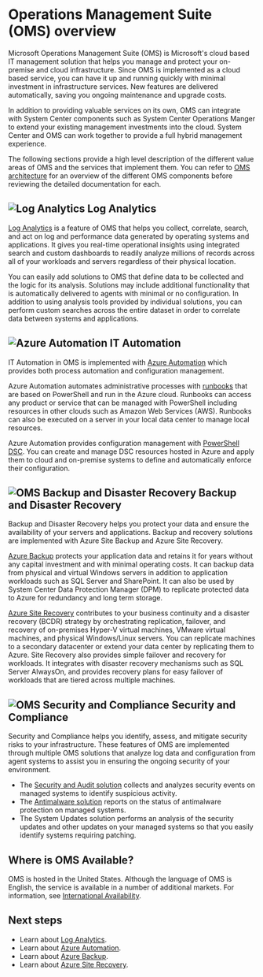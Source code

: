 <properties 
   pageTitle="Operations Management Suite (OMS) overview"
   description="Microsoft Operations Management Suite (OMS) is Microsoft's cloud based IT management solution that helps you manage and protect your on-premise and cloud infrastructure.  This article identifies the different services included in OMS and provides links to their detailed content."
   services="operations-management-suite"
   documentationCenter=""
   authors="bwren"
   manager="jwhit"
   editor="tysonn" />
<tags 
   ms.service="operations-management-suite"
   ms.devlang="na"
   ms.topic="article"
   ms.tgt_pltfrm="na"
   ms.workload="infrastructure-services"
   ms.date="05/06/2016"
   ms.author="bwren" />

# Operations Management Suite (OMS) overview

Microsoft Operations Management Suite (OMS) is Microsoft's cloud based IT management solution that helps you manage and protect your on-premise and cloud infrastructure.  Since OMS is implemented as a cloud based service, you can have it up and running quickly with minimal investment in infrastructure services.  New features are delivered automatically, saving you ongoing maintenance and upgrade costs.

In addition to providing valuable services on its own, OMS can integrate with System Center components such as System Center Operations Manger to extend your existing management investments into the cloud.  System Center and OMS can work together to provide a full hybrid management experience.

The following sections provide a high level description of the different value areas of OMS and the services that implement them.  You can refer to [OMS architecture](operations-management-suite-architecture.md) for an overview of the different OMS components before reviewing the detailed documentation for each.


## ![Log Analytics](media/operations-management-suite-overview/icon-analytics.png) Log Analytics 

[Log Analytics](http://azure.microsoft.com/documentation/services/log-analytics) is a feature of OMS that helps you collect, correlate, search, and act on log and performance data generated by operating systems and applications. It gives you real-time operational insights using integrated search and custom dashboards to readily analyze millions of records across all of your workloads and servers regardless of their physical location.
 
You can easily add solutions to OMS that define data to be collected and the logic for its analysis.  Solutions may include additional functionality that is automatically delivered to agents with minimal or no configuration.  In addition to using analysis tools provided by individual solutions, you can perform custom searches across the entire dataset in order to correlate data between systems and applications.  


## ![Azure Automation](media/operations-management-suite-overview/icon-automation.png) IT Automation

IT Automation in OMS is implemented with [Azure Automation](../automation/automation-intro.md) which provides both process automation and configuration management.

Azure Automation automates administrative processes with [runbooks](../automation/automation-runbook-types) that are based on PowerShell and run in the Azure cloud.  Runbooks can access any product or service that can be managed with PowerShell including resources in other clouds such as Amazon Web Services (AWS).  Runbooks can also be executed on a server in your local data center to manage local resources.
  
Azure Automation provides configuration management with [PowerShell DSC](../automation/automation-dsc-overview).  You can create and manage DSC resources hosted in Azure and apply them to cloud and on-premise systems to define and automatically enforce their configuration.


## ![OMS Backup and Disaster Recovery](media/operations-management-suite-overview/icon-backup.png) Backup and Disaster Recovery

Backup and Disaster Recovery helps you protect your data and ensure the availability of your servers and applications.  Backup and recovery solutions are implemented with Azure Site Backup and Azure Site Recovery.
 
[Azure Backup](http://azure.microsoft.com/documentation/services/backup) protects your application data and retains it for years without any capital investment and with minimal operating costs.  It can backup data from physical and virtual Windows servers in addition to application workloads such as SQL Server and SharePoint.  It can also be used by System Center Data Protection Manager (DPM) to replicate protected data to Azure for redundancy and long term storage.

[Azure Site Recovery](http://azure.microsoft.com/documentation/services/site-recovery) contributes to your business continuity and a disaster recovery (BCDR) strategy by orchestrating replication, failover, and recovery of on-premises Hyper-V virtual machines, VMware virtual machines, and physical Windows/Linux servers. You can replicate machines to a secondary datacenter or extend your data center by replicating them to Azure. Site Recovery also provides simple failover and recovery for workloads. It integrates with disaster recovery mechanisms such as SQL Server AlwaysOn, and provides recovery plans for easy failover of workloads that are tiered across multiple machines. 


## ![OMS Security and Compliance](media/operations-management-suite-overview/icon-security.png) Security and Compliance 
Security and Compliance helps you identify, assess, and mitigate security risks to your infrastructure.  These features of OMS are implemented through multiple OMS solutions that analyze log data and configuration from agent systems to assist you in ensuring the ongoing security of your environment.

- The [Security and Audit solution](log-analytics-security-audit.md ) collects and analyzes security events on managed systems to identify suspicious activity.
- The [Antimalware solution](log-analytics-malware.md ) reports on the status of antimalware protection on managed systems.  
- The System Updates solution performs an analysis of the security updates and other updates on your managed systems so that you easily identify systems requiring patching.

## Where is OMS Available?
OMS is hosted in the United States. Although the language of OMS is English, the service is available in a number of additional markets. For information, see [International Availability](http://go.microsoft.com/fwlink/?LinkId=229842).

## Next steps
- Learn about [Log Analytics](http://azure.microsoft.com/documentation/services/log-analytics).
- Learn about [Azure Automation](../automation/automation-intro).
- Learn about [Azure Backup](http://azure.microsoft.com/documentation/services/backup).
- Learn about [Azure Site Recovery](http://azure.microsoft.com/documentation/services/site-recovery).
